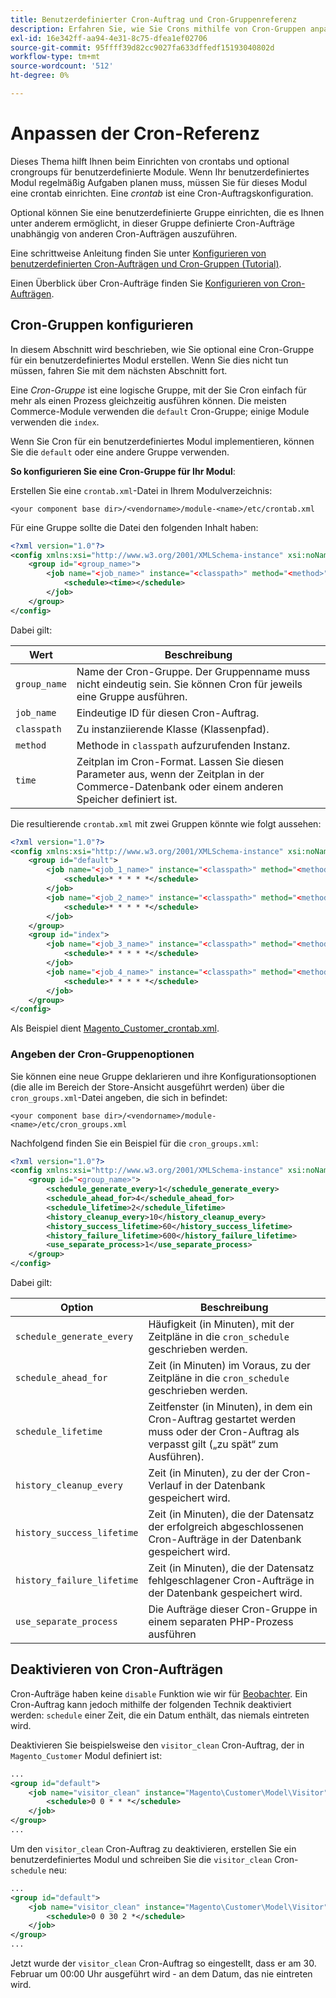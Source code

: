 ```yaml
---
title: Benutzerdefinierter Cron-Auftrag und Cron-Gruppenreferenz
description: Erfahren Sie, wie Sie Crons mithilfe von Cron-Gruppen anpassen können.
exl-id: 16e342ff-aa94-4e31-8c75-dfea1ef02706
source-git-commit: 95ffff39d82cc9027fa633dffedf15193040802d
workflow-type: tm+mt
source-wordcount: '512'
ht-degree: 0%

---
```


# Anpassen der Cron-Referenz

Dieses Thema hilft Ihnen beim Einrichten von crontabs und optional crongroups für benutzerdefinierte Module. Wenn Ihr benutzerdefiniertes Modul regelmäßig Aufgaben planen muss, müssen Sie für dieses Modul eine crontab einrichten. Eine _crontab_ ist eine Cron-Auftragskonfiguration.

Optional können Sie eine benutzerdefinierte Gruppe einrichten, die es Ihnen unter anderem ermöglicht, in dieser Gruppe definierte Cron-Aufträge unabhängig von anderen Cron-Aufträgen auszuführen.

Eine schrittweise Anleitung finden Sie unter [Konfigurieren von benutzerdefinierten Cron-Aufträgen und Cron-Gruppen (Tutorial)](custom-cron-tutorial.md).

Einen Überblick über Cron-Aufträge finden Sie [Konfigurieren von Cron-Aufträgen](../cli/configure-cron-jobs.md).

## Cron-Gruppen konfigurieren

In diesem Abschnitt wird beschrieben, wie Sie optional eine Cron-Gruppe für ein benutzerdefiniertes Modul erstellen. Wenn Sie dies nicht tun müssen, fahren Sie mit dem nächsten Abschnitt fort.

Eine _Cron-Gruppe_ ist eine logische Gruppe, mit der Sie Cron einfach für mehr als einen Prozess gleichzeitig ausführen können. Die meisten Commerce-Module verwenden die `default` Cron-Gruppe; einige Module verwenden die `index`.

Wenn Sie Cron für ein benutzerdefiniertes Modul implementieren, können Sie die `default` oder eine andere Gruppe verwenden.

**So konfigurieren Sie eine Cron-Gruppe für Ihr Modul**:

Erstellen Sie eine `crontab.xml`-Datei in Ihrem Modulverzeichnis:

```text
<your component base dir>/<vendorname>/module-<name>/etc/crontab.xml
```

Für eine Gruppe sollte die Datei den folgenden Inhalt haben:

```xml
<?xml version="1.0"?>
<config xmlns:xsi="http://www.w3.org/2001/XMLSchema-instance" xsi:noNamespaceSchemaLocation="urn:magento:module:Magento_Cron:etc/crontab.xsd">
    <group id="<group_name>">
        <job name="<job_name>" instance="<classpath>" method="<method>">
            <schedule><time></schedule>
        </job>
    </group>
</config>
```

Dabei gilt:

| Wert | Beschreibung |
|---|---|
| `group_name` | Name der Cron-Gruppe. Der Gruppenname muss nicht eindeutig sein. Sie können Cron für jeweils eine Gruppe ausführen. |
| `job_name` | Eindeutige ID für diesen Cron-Auftrag. |
| `classpath` | Zu instanziierende Klasse (Klassenpfad). |
| `method` | Methode in `classpath` aufzurufenden Instanz. |
| `time` | Zeitplan im Cron-Format. Lassen Sie diesen Parameter aus, wenn der Zeitplan in der Commerce-Datenbank oder einem anderen Speicher definiert ist. |

Die resultierende `crontab.xml` mit zwei Gruppen könnte wie folgt aussehen:

```xml
<?xml version="1.0"?>
<config xmlns:xsi="http://www.w3.org/2001/XMLSchema-instance" xsi:noNamespaceSchemaLocation="urn:magento:module:Magento_Cron:etc/crontab.xsd">
    <group id="default">
        <job name="<job_1_name>" instance="<classpath>" method="<method_name>">
            <schedule>* * * * *</schedule>
        </job>
        <job name="<job_2_name>" instance="<classpath>" method="<method_name>">
            <schedule>* * * * *</schedule>
        </job>
    </group>
    <group id="index">
        <job name="<job_3_name>" instance="<classpath>" method="<method_name>">
            <schedule>* * * * *</schedule>
        </job>
        <job name="<job_4_name>" instance="<classpath>" method="<method_name>">
            <schedule>* * * * *</schedule>
        </job>
    </group>
</config>
```

Als Beispiel dient [Magento_Customer_crontab.xml](https://github.com/magento/magento2/blob/2.4/app/code/Magento/Customer/etc/crontab.xml).

### Angeben der Cron-Gruppenoptionen

Sie können eine neue Gruppe deklarieren und ihre Konfigurationsoptionen (die alle im Bereich der Store-Ansicht ausgeführt werden) über die `cron_groups.xml`-Datei angeben, die sich in befindet:

```text
<your component base dir>/<vendorname>/module-<name>/etc/cron_groups.xml
```

Nachfolgend finden Sie ein Beispiel für die `cron_groups.xml`:

```xml
<?xml version="1.0"?>
<config xmlns:xsi="http://www.w3.org/2001/XMLSchema-instance" xsi:noNamespaceSchemaLocation="urn:magento:module:Magento_Cron:etc/cron_groups.xsd">
    <group id="<group_name>">
        <schedule_generate_every>1</schedule_generate_every>
        <schedule_ahead_for>4</schedule_ahead_for>
        <schedule_lifetime>2</schedule_lifetime>
        <history_cleanup_every>10</history_cleanup_every>
        <history_success_lifetime>60</history_success_lifetime>
        <history_failure_lifetime>600</history_failure_lifetime>
        <use_separate_process>1</use_separate_process>
    </group>
</config>
```

Dabei gilt:

| Option | Beschreibung |
| -------------------------- | ------------------------------------------------------------------------------------------------------ |
| `schedule_generate_every` | Häufigkeit (in Minuten), mit der Zeitpläne in die `cron_schedule` geschrieben werden. |
| `schedule_ahead_for` | Zeit (in Minuten) im Voraus, zu der Zeitpläne in die `cron_schedule` geschrieben werden. |
| `schedule_lifetime` | Zeitfenster (in Minuten), in dem ein Cron-Auftrag gestartet werden muss oder der Cron-Auftrag als verpasst gilt („zu spät“ zum Ausführen). |
| `history_cleanup_every` | Zeit (in Minuten), zu der der Cron-Verlauf in der Datenbank gespeichert wird. |
| `history_success_lifetime` | Zeit (in Minuten), die der Datensatz der erfolgreich abgeschlossenen Cron-Aufträge in der Datenbank gespeichert wird. |
| `history_failure_lifetime` | Zeit (in Minuten), die der Datensatz fehlgeschlagener Cron-Aufträge in der Datenbank gespeichert wird. |
| `use_separate_process` | Die Aufträge dieser Cron-Gruppe in einem separaten PHP-Prozess ausführen |

## Deaktivieren von Cron-Aufträgen

Cron-Aufträge haben keine `disable` Funktion wie wir für [Beobachter](https://developer.adobe.com/commerce/php/development/components/events-and-observers/#observers). Ein Cron-Auftrag kann jedoch mithilfe der folgenden Technik deaktiviert werden: `schedule` einer Zeit, die ein Datum enthält, das niemals eintreten wird.

Deaktivieren Sie beispielsweise den `visitor_clean` Cron-Auftrag, der in `Magento_Customer` Modul definiert ist:

```xml
...
<group id="default">
    <job name="visitor_clean" instance="Magento\Customer\Model\Visitor" method="clean">
        <schedule>0 0 * * *</schedule>
    </job>
</group>
...
```

Um den `visitor_clean` Cron-Auftrag zu deaktivieren, erstellen Sie ein benutzerdefiniertes Modul und schreiben Sie die `visitor_clean` Cron-`schedule` neu:

```xml
...
<group id="default">
    <job name="visitor_clean" instance="Magento\Customer\Model\Visitor" method="clean">
        <schedule>0 0 30 2 *</schedule>
    </job>
</group>
...
```

Jetzt wurde der `visitor_clean` Cron-Auftrag so eingestellt, dass er am 30. Februar um 00:00 Uhr ausgeführt wird - an dem Datum, das nie eintreten wird.
